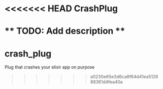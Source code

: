 <<<<<<< HEAD
CrashPlug
=========

** TODO: Add description **
=======
# crash_plug
Plug that crashes your elixir app on purpose
>>>>>>> a0230e65e3d6ca8f64d41ea512688361d4fea40a
